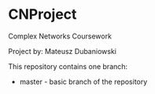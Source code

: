 # CNProject
Complex Networks Coursework

Project by: Mateusz Dubaniowski

This repository contains one branch:
* master - basic branch of the repository
